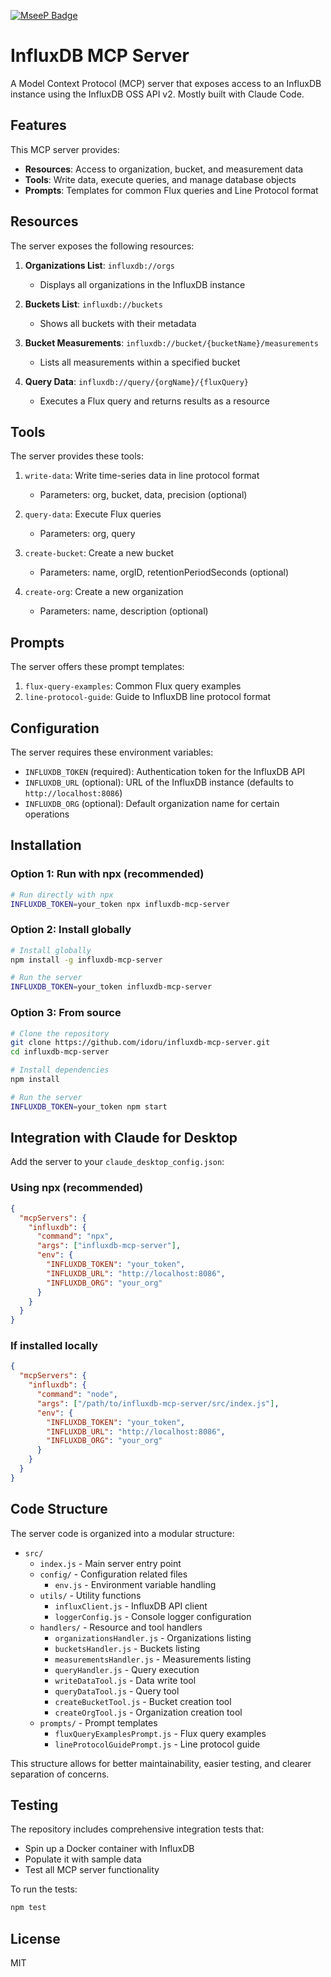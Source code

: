 [![MseeP Badge](https://mseep.net/pr/idoru-influxdb-mcp-server-badge.jpg)](https://mseep.ai/app/idoru-influxdb-mcp-server)

# InfluxDB MCP Server

A Model Context Protocol (MCP) server that exposes access to an InfluxDB instance using the InfluxDB OSS API v2. Mostly built with Claude Code.

## Features

This MCP server provides:

- **Resources**: Access to organization, bucket, and measurement data
- **Tools**: Write data, execute queries, and manage database objects
- **Prompts**: Templates for common Flux queries and Line Protocol format

## Resources

The server exposes the following resources:

1. **Organizations List**: `influxdb://orgs`
   - Displays all organizations in the InfluxDB instance

2. **Buckets List**: `influxdb://buckets`
   - Shows all buckets with their metadata

3. **Bucket Measurements**: `influxdb://bucket/{bucketName}/measurements`
   - Lists all measurements within a specified bucket

4. **Query Data**: `influxdb://query/{orgName}/{fluxQuery}`
   - Executes a Flux query and returns results as a resource

## Tools

The server provides these tools:

1. `write-data`: Write time-series data in line protocol format
   - Parameters: org, bucket, data, precision (optional)

2. `query-data`: Execute Flux queries
   - Parameters: org, query

3. `create-bucket`: Create a new bucket
   - Parameters: name, orgID, retentionPeriodSeconds (optional)

4. `create-org`: Create a new organization
   - Parameters: name, description (optional)

## Prompts

The server offers these prompt templates:

1. `flux-query-examples`: Common Flux query examples
2. `line-protocol-guide`: Guide to InfluxDB line protocol format

## Configuration

The server requires these environment variables:

- `INFLUXDB_TOKEN` (required): Authentication token for the InfluxDB API
- `INFLUXDB_URL` (optional): URL of the InfluxDB instance (defaults to `http://localhost:8086`)
- `INFLUXDB_ORG` (optional): Default organization name for certain operations

## Installation

### Option 1: Run with npx (recommended)

```bash
# Run directly with npx
INFLUXDB_TOKEN=your_token npx influxdb-mcp-server
```

### Option 2: Install globally

```bash
# Install globally
npm install -g influxdb-mcp-server

# Run the server
INFLUXDB_TOKEN=your_token influxdb-mcp-server
```

### Option 3: From source

```bash
# Clone the repository
git clone https://github.com/idoru/influxdb-mcp-server.git
cd influxdb-mcp-server

# Install dependencies
npm install

# Run the server
INFLUXDB_TOKEN=your_token npm start
```

## Integration with Claude for Desktop

Add the server to your `claude_desktop_config.json`:

### Using npx (recommended)

```json
{
  "mcpServers": {
    "influxdb": {
      "command": "npx",
      "args": ["influxdb-mcp-server"],
      "env": {
        "INFLUXDB_TOKEN": "your_token",
        "INFLUXDB_URL": "http://localhost:8086",
        "INFLUXDB_ORG": "your_org"
      }
    }
  }
}
```

### If installed locally

```json
{
  "mcpServers": {
    "influxdb": {
      "command": "node",
      "args": ["/path/to/influxdb-mcp-server/src/index.js"],
      "env": {
        "INFLUXDB_TOKEN": "your_token",
        "INFLUXDB_URL": "http://localhost:8086",
        "INFLUXDB_ORG": "your_org"
      }
    }
  }
}
```

## Code Structure

The server code is organized into a modular structure:

- `src/`
  - `index.js` - Main server entry point
  - `config/` - Configuration related files
    - `env.js` - Environment variable handling
  - `utils/` - Utility functions
    - `influxClient.js` - InfluxDB API client
    - `loggerConfig.js` - Console logger configuration
  - `handlers/` - Resource and tool handlers
    - `organizationsHandler.js` - Organizations listing
    - `bucketsHandler.js` - Buckets listing
    - `measurementsHandler.js` - Measurements listing
    - `queryHandler.js` - Query execution
    - `writeDataTool.js` - Data write tool
    - `queryDataTool.js` - Query tool
    - `createBucketTool.js` - Bucket creation tool
    - `createOrgTool.js` - Organization creation tool
  - `prompts/` - Prompt templates
    - `fluxQueryExamplesPrompt.js` - Flux query examples
    - `lineProtocolGuidePrompt.js` - Line protocol guide

This structure allows for better maintainability, easier testing, and clearer separation of concerns.

## Testing

The repository includes comprehensive integration tests that:

- Spin up a Docker container with InfluxDB
- Populate it with sample data
- Test all MCP server functionality

To run the tests:

```bash
npm test
```

## License

MIT
